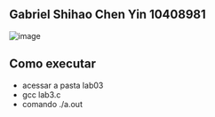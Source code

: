 ## Gabriel Shihao Chen Yin 10408981

![image](https://github.com/gabrielyin/so-aws/assets/70323043/ac07a10c-6d66-4aef-8c21-c50de3e3e387)

## Como executar

- acessar a pasta lab03
- gcc lab3.c
- comando ./a.out
